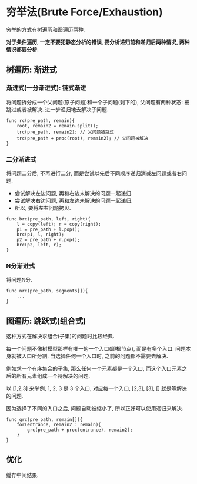# 穷举法(Brute Force/Exhaustion)

穷举的方式有树遍历和图遍历两种.

**对于条件遍历, 一定不要犯静态分析的错误, 要分析递归前和递归后两种情况, 两种情况都要分析.**

## 树遍历: 渐进式

### 渐进式(一分渐进式): 链式渐进

将问题拆分成一个父问题(原子问题)和一个子问题(剩下的), 父问题有两种状态: 被跳过或者被解决. 进一步递归地去解决子问题.

	func rc(pre_path, remain){
		root, remain2 = remain.split();
		trc(pre_path, remain2); // 父问题被跳过
		trc(pre_path + proc(root), remain2); // 父问题被解决
	}

### 二分渐进式

将问题二分后, 不再进行二分, 而是尝试以先后不同顺序递归消减左问题或者右问题.

* 尝试解决左边问题, 再和右边未解决的问题一起递归.
* 尝试解决右边问题, 再和左边未解决的问题一起递归.
* 所以, 要将左右问题拷贝.

````
func brc(pre_path, left, right){
	l = copy(left); r = copy(right);
	p1 = pre_path + l.pop();
	brc(p1, l, right);
	p2 = pre_path + r.pop();
	brc(p2, left, r);
}
````
### N分渐进式

将问题N分.

	func nrc(pre_path, segments[]){
		...
	}

## 图遍历: 跳跃式(组合式)

这种方式在解决求组合(子集)的问题时比较经典.

每一个问题不像树模型那样有唯一的一个入口(即根节点), 而是有多个入口. 问题本身就被入口所分割, 当选择任何一个入口时, 之前的问题都不需要去解决.

例如求一个有序集合的子集, 那么任何一个元素都是一个入口, 而这个入口元素之后的所有元素组成一个待解决的问题.

以 [1,2,3] 来举例, 1, 2, 3 是 3 个入口, 对应每一个入口, [2,3], [3], [] 就是等解决的问题.

因为选择了不同的入口之后, 问题自动被缩小了, 所以正好可以使用递归来解决.

	func grc(pre_path, remain[]){
		for(entrance, remain2 : remain){
			grc(pre_path + proc(entrance), remain2);
		}
	}

## 优化

缓存中间结果.
